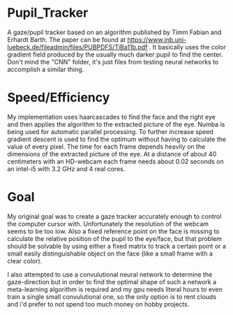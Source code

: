 # Pupil_Tracker
A gaze/pupil tracker based on an algorithm published by Timm Fabian and Erhardt Barth. The paper can be found at https://www.inb.uni-luebeck.de/fileadmin/files/PUBPDFS/TiBa11b.pdf . It basically uses the color gradient field produced by the usually much darker pupil to find the center. Don't mind the "CNN" folder, it's just files from testing neural networks to accomplish a similar thing.

# Speed/Efficiency
My implementation uses haarcascades to find the face and the right eye and then applies the algorithm to the extracted picture of the eye. Numba is being used for automatic parallel processing. To further increase speed gradient descent is used to find the optimum without having to calculate the value of every pixel. The time for each frame depends heavily on the dimensions of the extracted picture of the eye. At a distance of about 40 centimeters with an HD-webcam each frame needs about 0.02 seconds on an intel-i5 with 3.2 GHz and 4 real cores.

# Goal
My original goal was to create a gaze tracker accurately enough to control the computer cursor with. Unfortunately the resolution of the webcam seems to be too low. Also a fixed reference point on the face is missing to calculate the relative position of the pupil to the eye/face, but that problem should be solvable by using either a fixed matrix to track a certain point or a small easily distinguishable object on the face (like a small frame with a clear color).

I also attempted to use a convulutional neural network to determine the gaze-direction but in order to find the optimal shape of such a network a meta-learning algorithm is required and my gpu needs literal hours to even train a single small convulutional one, so the only option is to rent clouds and i'd prefer to not spend too much money on hobby projects.
